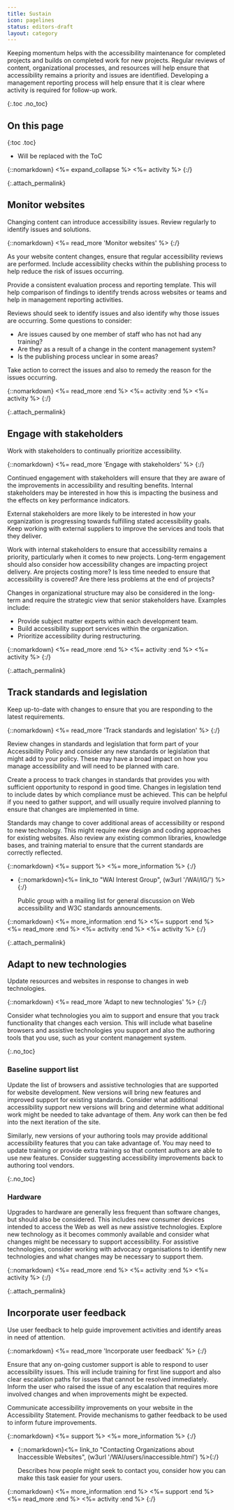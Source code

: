 ```yaml
---
title: Sustain
icon: pagelines
status: editors-draft
layout: category
---
```


Keeping momentum helps with the accessibility maintenance for completed projects and builds on completed work for new projects. Regular reviews of content, organizational processes, and resources will help ensure that accessibility remains a priority and issues are identified. Developing a management reporting process will help ensure that it is clear where activity is required for follow-up work.

{:.toc .no_toc}
## On this page

{:toc .toc}
* Will be replaced with the ToC

{::nomarkdown}
<%= expand_collapse %>
<%= activity %>
{:/}

{:.attach_permalink}
## Monitor websites

Changing content can introduce accessibility issues. Review regularly to identify issues and solutions.

{::nomarkdown}
<%= read_more 'Monitor websites' %>
{:/}

As your website content changes, ensure that regular accessibility reviews are performed. Include accessibility checks within the publishing process to help reduce the risk of issues occurring.

Provide a consistent evaluation process and reporting template. This will help comparison of findings to identify trends across websites or teams and help in management reporting activities.

Reviews should seek to identify issues and also identify why those issues are occurring. Some questions to consider:

* Are issues caused by one member of staff who has not had any training?
* Are they as a result of a change in the content management system?
* Is the publishing process unclear in some areas?

Take action to correct the issues and also to remedy the reason for the issues occurring.

{::nomarkdown}
<%= read_more :end %>
<%= activity :end %>
<%= activity %>
{:/}

{:.attach_permalink}
## Engage with stakeholders

Work with stakeholders to continually prioritize accessibility.

{::nomarkdown}
<%= read_more 'Engage with stakeholders' %>
{:/}

Continued engagement with stakeholders will ensure that they are aware of the improvements in accessibility and resulting benefits. Internal stakeholders may be interested in how this is impacting the business and the effects on key performance indicators.

External stakeholders are more likely to be interested in how your organization is progressing towards fulfilling stated accessibility goals. Keep working with external suppliers to improve the services and tools that they deliver.

Work with internal stakeholders to ensure that accessibility remains a priority, particularly when it comes to new projects. Long-term engagement should also consider how accessibility changes are impacting project delivery. Are projects costing more? Is less time needed to ensure that accessibility is covered? Are there less problems at the end of projects?

Changes in organizational structure may also be considered in the long-term and require the strategic view that senior stakeholders have. Examples include:

* Provide subject matter experts within each development team.
* Build accessibility support services within the organization.
* Prioritize accessibility during restructuring.

{::nomarkdown}
<%= read_more :end %>
<%= activity :end %>
<%= activity %>
{:/}

{:.attach_permalink}
## Track standards and legislation

Keep up-to-date with changes to ensure that you are responding to the latest requirements.

{::nomarkdown}
<%= read_more 'Track standards and legislation' %>
{:/}

Review changes in standards and legislation that form part of your Accessibility Policy and consider any new standards or legislation that might add to your policy. These may have a broad impact on how you manage accessibility and will need to be planned with care.

Create a process to track changes in standards that provides you with sufficient opportunity to respond in good time. Changes in legislation tend to include dates by which compliance must be achieved. This can be helpful if you need to gather support, and will usually require involved planning to ensure that changes are implemented in time.

Standards may change to cover additional areas of accessibility or respond to new technology. This might require new design and coding approaches for existing websites. Also review any existing common libraries, knowledge bases, and training material to ensure that the current standards are correctly reflected.

{::nomarkdown}
<%= support %>
<%= more_information %>
{:/}

* {::nomarkdown}<%= link_to "WAI Interest Group", (w3url '/WAI/IG/') %>{:/}

  Public group with a mailing list for general discussion on Web accessibility and W3C standards announcements.
  
{::nomarkdown}
<%= more_information :end %>
<%= support :end %>
<%= read_more :end %>
<%= activity :end %>
<%= activity %>
{:/}

{:.attach_permalink}
## Adapt to new technologies

Update resources and websites in response to changes in web technologies.

{::nomarkdown}
<%= read_more 'Adapt to new technologies' %>
{:/}

Consider what technologies you aim to support and ensure that you track functionality that changes each version. This will include what baseline browsers and assistive technologies you support and also the authoring tools that you use, such as your content management system.

{:.no_toc}
### Baseline support list

Update the list of browsers and assistive technologies that are supported for website development. New versions will bring new features and improved support for existing standards. Consider what additional accessibility support new versions will bring and determine what additional work might be needed to take advantage of them. Any work can then be fed into the next iteration of the site.

Similarly, new versions of your authoring tools may provide additional accessibility features that you can take advantage of. You may need to update training or provide extra training so that content authors are able to use new features. Consider suggesting accessibility improvements back to authoring tool vendors.

{:.no_toc}
### Hardware

Upgrades to hardware are generally less frequent than software changes, but should also be considered. This includes new consumer devices intended to access the Web as well as new assistive technologies. Explore new technology as it becomes commonly available and consider what changes might be necessary to support accessibility. For assistive technologies, consider working with advocacy organisations to identify new technologies and what changes may be necessary to support them.

{::nomarkdown}
<%= read_more :end %>
<%= activity :end %>
<%= activity %>
{:/}

{:.attach_permalink}
## Incorporate user feedback

Use user feedback to help guide improvement activities and identify areas in need of attention.

{::nomarkdown}
<%= read_more 'Incorporate user feedback' %>
{:/}

Ensure that any on-going customer support is able to respond to user accessibility issues. This will include training for first line support and also clear escalation paths for issues that cannot be resolved immediately. Inform the user who raised the issue of any escalation that requires more involved changes and when improvements might be expected.

Communicate accessibility improvements on your website in the Accessibility Statement. Provide mechanisms to gather feedback to be used to inform future improvements.

{::nomarkdown}
<%= support %>
<%= more_information %>
{:/}

* {::nomarkdown}<%= link_to "Contacting Organizations about Inaccessible Websites", (w3url '/WAI/users/inaccessible.html') %>{:/}

  Describes how people might seek to contact you, consider how you can make this task easier for your users.

{::nomarkdown}
<%= more_information :end %>
<%= support :end %>
<%= read_more :end %>
<%= activity :end %>
{:/}